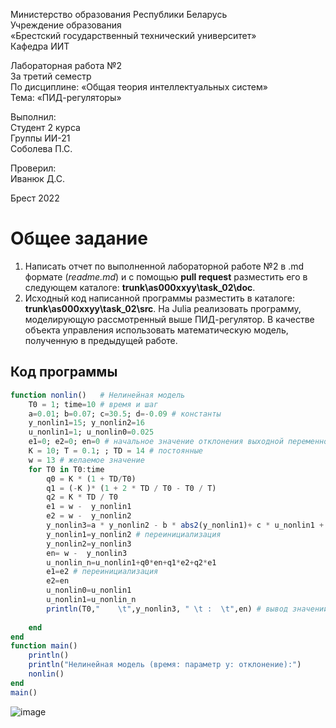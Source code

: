 Министерство образования Республики Беларусь <br/>
Учреждение образования <br/>
«Брестский государственный технический университет» <br/>
Кафедра ИИТ <br/>

Лабораторная работа №2 <br/>
За третий семестр <br/>
По дисциплине: «Общая теория интеллектуальных систем» <br/>
Тема: «ПИД-регуляторы» <br/>

Выполнил: <br/>
Студент 2 курса <br/>
Группы ИИ-21 <br/>
Соболева П.С. <br/>

Проверил: <br/>
Иванюк Д.С. <br/>

Брест 2022 <br/>

# Общее задание #
1. Написать отчет по выполненной лабораторной работе №2 в .md формате (*readme.md*) и с помощью **pull request** разместить его в следующем каталоге: **trunk\as000xxyy\task_02\doc**.
2. Исходный код написанной программы разместить в каталоге: **trunk\as000xxyy\task_02\src**.
На Julia реализовать программу, моделирующую рассмотренный выше ПИД-регулятор.  В качестве объекта управления использовать математическую модель, полученную в предыдущей работе.
## Код программы ##

``` julia
function nonlin()   # Нелинейная модель   
    T0 = 1; time=10 # время и шаг
    a=0.01; b=0.07; c=30.5; d=-0.09 # константы
    y_nonlin1=15; y_nonlin2=16
    u_nonlin1=1; u_nonlin0=0.025
    e1=0; e2=0; en=0 # начальное значение отклонения выходной переменной
    K = 10; T = 0.1; ; TD = 14 # постоянные
    w = 13 # желаемое значение
    for T0 in T0:time
        q0 = K * (1 + TD/T0)
        q1 = (-K )* (1 + 2 * TD / T0 - T0 / T)
        q2 = K * TD / T0
        e1 = w -  y_nonlin1
        e2 = w -  y_nonlin2
        y_nonlin3=a * y_nonlin2 - b * abs2(y_nonlin1)+ c * u_nonlin1 + d * sin(u_nonlin0)# формула нелинейной модели
        y_nonlin1=y_nonlin2 # переинициализация
        y_nonlin2=y_nonlin3
        en= w -  y_nonlin3 
        u_nonlin_n=u_nonlin1+q0*en+q1*e2+q2*e1
        e1=e2 # переинициализация
        e2=en
        u_nonlin0=u_nonlin1
        u_nonlin1=u_nonlin_n
        println(T0,"    \t",y_nonlin3, " \t :  \t",en) # вывод значений   
        
    end     
end
function main() 
    println()
    println("Нелинейная модель (время: параметр y: отклонение):")
    nonlin()
end
main()
```
![image](https://user-images.githubusercontent.com/113055441/199433546-12b79c79-1921-4e26-819c-c4e66a0b740e.png)
